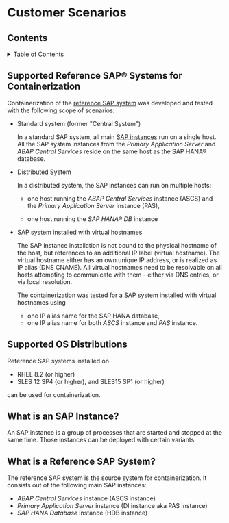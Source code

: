 <!--
  ------------------------------------------------------------------------
  Copyright 2020, 2021 IBM Corp. All Rights Reserved.

  Licensed under the Apache License, Version 2.0 (the "License");
  you may not use this file except in compliance with the License.
  You may obtain a copy of the License at

      http://www.apache.org/licenses/LICENSE-2.0

  Unless required by applicable law or agreed to in writing, software
  distributed under the License is distributed on an "AS IS" BASIS,
  WITHOUT WARRANTIES OR CONDITIONS OF ANY KIND, either express or implied.
  See the License for the specific language governing permissions and
  limitations under the License.
 -------------------------------------------------------------------------->
 
# Customer Scenarios

## Contents

<details>
  <summary>Table of Contents</summary>

- [Supported Reference SAP® Systems for Containerization](#supported-reference-sap-systems-for-containerization)
- [Supported OS Distributions](#supported-os-distributions)
- [What is an SAP Instance?](#what-is-an-sap-instance)
- [What is a Reference SAP System?](#what-is-a-reference-sap-system)

</details>

## Supported Reference SAP® Systems for Containerization

Containerization of the [reference SAP
system](#what-is-a-reference-sap-system) was developed and tested
with the following scope of scenarios:

* Standard system (former "Central System")

  In a standard SAP system, all main [SAP
  instances](#what-is-an-sap-instance) run on a single host. All the
  SAP system instances from the *Primary Application Server* and *ABAP Central
  Services* reside on the same host as the SAP HANA® database.

* Distributed System

  In a distributed system, the SAP instances can run on multiple
  hosts:

  * one host running the *ABAP Central Services* instance (ASCS) and the
    *Primary Application Server* instance (PAS),

  * one host running the *SAP HANA® DB* instance

- SAP system installed with virtual hostnames
  
  The SAP instance installation is not bound to the physical hostname
  of the host, but references to an additional IP label (virtual
  hostname). The virtual hostname either has an own unique IP address,
  or is realized as IP alias (DNS CNAME). All virtual hostnames need
  to be resolvable on all hosts attempting to communicate with them -
  either via DNS entries, or via local resolution.

  The containerization was tested for a SAP system installed with
  virtual hostnames using

  * one IP alias name for the SAP HANA database,
  * one IP alias name for both *ASCS* instance and *PAS* instance.

## Supported OS Distributions

Reference SAP systems installed on 

* RHEL 8.2 (or higher)
* SLES 12 SP4 (or higher), and SLES15 SP1 (or higher)

can be used for containerization.

## What is an SAP Instance?

An SAP instance is a group of processes that are started and stopped
at the same time. Those instances can be deployed with certain
variants.

## What is a Reference SAP System?

The reference SAP system is the source system for containerization. It
consists out of the following main SAP instances:

* *ABAP Central Services* instance (ASCS instance)
* *Primary Application Server* instance (DI instance aka PAS instance)
* *SAP HANA Database* instance (HDB instance)
